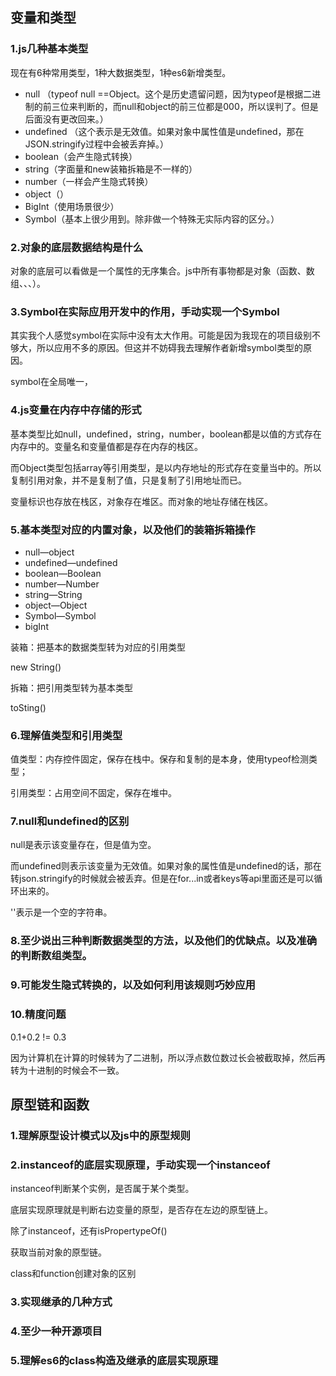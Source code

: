 ## 变量和类型

### 1.js几种基本类型

现在有6种常用类型，1种大数据类型，1种es6新增类型。

- null （typeof null ==Object。这个是历史遗留问题，因为typeof是根据二进制的前三位来判断的，而null和object的前三位都是000，所以误判了。但是后面没有更改回来。）
- undefined （这个表示是无效值。如果对象中属性值是undefined，那在JSON.stringify过程中会被丢弃掉。）
- boolean（会产生隐式转换）
- string（字面量和new装箱拆箱是不一样的）
- number（一样会产生隐式转换）
- object（）
- BigInt（使用场景很少）
- Symbol（基本上很少用到。除非做一个特殊无实际内容的区分。）



### 2.对象的底层数据结构是什么

对象的底层可以看做是一个属性的无序集合。js中所有事物都是对象（函数、数组、、、）。







### 3.Symbol在实际应用开发中的作用，手动实现一个Symbol

其实我个人感觉symbol在实际中没有太大作用。可能是因为我现在的项目级别不够大，所以应用不多的原因。但这并不妨碍我去理解作者新增symbol类型的原因。

symbol在全局唯一，





### 4.js变量在内存中存储的形式

基本类型比如null，undefined，string，number，boolean都是以值的方式存在内存中的。变量名和变量值都是存在内存的栈区。



而Object类型包括array等引用类型，是以内存地址的形式存在变量当中的。所以复制引用对象，并不是复制了值，只是复制了引用地址而已。

变量标识也存放在栈区，对象存在堆区。而对象的地址存储在栈区。



### 5.基本类型对应的内置对象，以及他们的装箱拆箱操作

- null—object
- undefined—undefined
- boolean—Boolean
- number—Number
- string—String
- object—Object
- Symbol—Symbol
- bigInt

装箱：把基本的数据类型转为对应的引用类型

new String()



拆箱：把引用类型转为基本类型

toSting()



### 6.理解值类型和引用类型

值类型：内存控件固定，保存在栈中。保存和复制的是本身，使用typeof检测类型；



引用类型：占用空间不固定，保存在堆中。





### 7.null和undefined的区别

null是表示该变量存在，但是值为空。

而undefined则表示该变量为无效值。如果对象的属性值是undefined的话，那在转json.stringify的时候就会被丢弃。但是在for...in或者keys等api里面还是可以循环出来的。

''表示是一个空的字符串。



### 8.至少说出三种判断数据类型的方法，以及他们的优缺点。以及准确的判断数组类型。





### 9.可能发生隐式转换的，以及如何利用该规则巧妙应用



###  10.精度问题

0.1+0.2  != 0.3  

因为计算机在计算的时候转为了二进制，所以浮点数位数过长会被截取掉，然后再转为十进制的时候会不一致。









## 原型链和函数

### 1.理解原型设计模式以及js中的原型规则





### 2.instanceof的底层实现原理，手动实现一个instanceof

instanceof判断某个实例，是否属于某个类型。

底层实现原理就是判断右边变量的原型，是否存在左边的原型链上。

除了instanceof，还有isPropertypeOf()

获取当前对象的原型链。



class和function创建对象的区别





### 3.实现继承的几种方式



### 4.至少一种开源项目





### 5.理解es6的class构造及继承的底层实现原理









